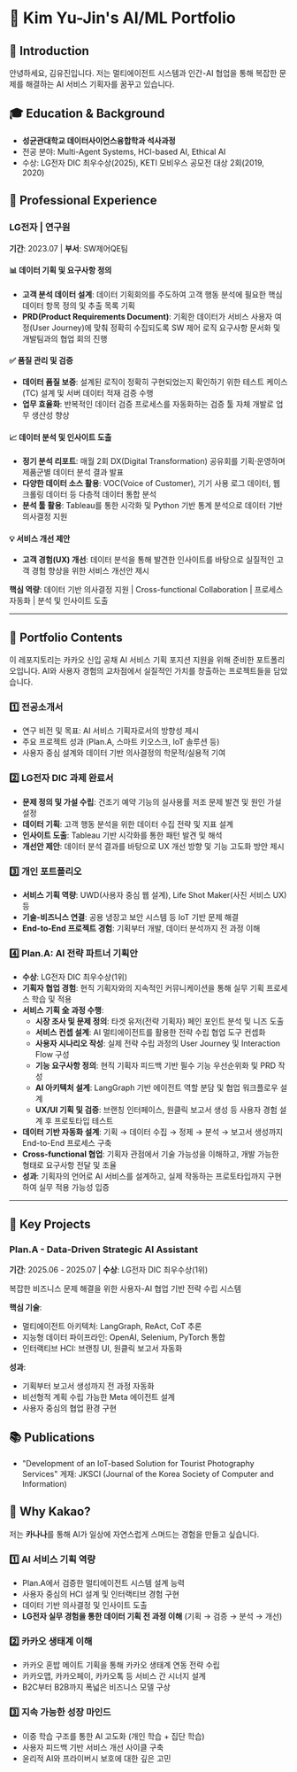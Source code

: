 # 🎯 Kim Yu-Jin's AI/ML Portfolio

## 👋 Introduction
안녕하세요, 김유진입니다. 저는 멀티에이전트 시스템과 인간-AI 협업을 통해 복잡한 문제를 해결하는 AI 서비스 기획자를 꿈꾸고 있습니다.

## 🎓 Education & Background
* **성균관대학교 데이터사이언스융합학과 석사과정**
* 전공 분야: Multi-Agent Systems, HCI-based AI, Ethical AI
* 수상: LG전자 DIC 최우수상(2025), KETI 모비우스 공모전 대상 2회(2019, 2020)

## 💼 Professional Experience

### LG전자 | 연구원
**기간**: 2023.07 | **부서**: SW제어QE팀

#### 📊 데이터 기획 및 요구사항 정의
- **고객 분석 데이터 설계**: 데이터 기획회의를 주도하여 고객 행동 분석에 필요한 핵심 데이터 항목 정의 및 추출 목록 기획
- **PRD(Product Requirements Document)**: 기획한 데이터가 서비스 사용자 여정(User Journey)에 맞춰 정확히 수집되도록 SW 제어 로직 요구사항 문서화 및 개발팀과의 협업 회의 진행

#### ✅ 품질 관리 및 검증
- **데이터 품질 보증**: 설계된 로직이 정확히 구현되었는지 확인하기 위한 테스트 케이스(TC) 설계 및 서버 데이터 적재 검증 수행
- **업무 효율화**: 반복적인 데이터 검증 프로세스를 자동화하는 검증 툴 자체 개발로 업무 생산성 향상

#### 📈 데이터 분석 및 인사이트 도출
- **정기 분석 리포트**: 매월 2회 DX(Digital Transformation) 공유회를 기획·운영하며 제품군별 데이터 분석 결과 발표
- **다양한 데이터 소스 활용**: VOC(Voice of Customer), 기기 사용 로그 데이터, 웹 크롤링 데이터 등 다층적 데이터 통합 분석
- **분석 툴 활용**: Tableau를 통한 시각화 및 Python 기반 통계 분석으로 데이터 기반 의사결정 지원

#### 💡 서비스 개선 제안
- **고객 경험(UX) 개선**: 데이터 분석을 통해 발견한 인사이트를 바탕으로 실질적인 고객 경험 향상을 위한 서비스 개선안 제시

**핵심 역량**: 데이터 기반 의사결정 지원 | Cross-functional Collaboration | 프로세스 자동화 | 분석 및 인사이트 도출

---

## 📂 Portfolio Contents
이 레포지토리는 카카오 신입 공채 AI 서비스 기획 포지션 지원을 위해 준비한 포트폴리오입니다. AI와 사용자 경험의 교차점에서 실질적인 가치를 창출하는 프로젝트들을 담았습니다.

### 1️⃣ 전공소개서
* 연구 비전 및 목표: AI 서비스 기획자로서의 방향성 제시
* 주요 프로젝트 성과 (Plan.A, 스마트 키오스크, IoT 솔루션 등)
* 사용자 중심 설계와 데이터 기반 의사결정의 학문적/실용적 기여

### 2️⃣ LG전자 DIC 과제 완료서
* **문제 정의 및 가설 수립**: 건조기 예약 기능의 실사용률 저조 문제 발견 및 원인 가설 설정
* **데이터 기획**: 고객 행동 분석을 위한 데이터 수집 전략 및 지표 설계
* **인사이트 도출**: Tableau 기반 시각화를 통한 패턴 발견 및 해석
* **개선안 제안**: 데이터 분석 결과를 바탕으로 UX 개선 방향 및 기능 고도화 방안 제시

### 3️⃣ 개인 포트폴리오
* **서비스 기획 역량**: UWD(사용자 중심 웹 설계), Life Shot Maker(사진 서비스 UX) 등
* **기술-비즈니스 연결**: 공용 냉장고 보안 시스템 등 IoT 기반 문제 해결
* **End-to-End 프로젝트 경험**: 기획부터 개발, 데이터 분석까지 전 과정 이해

### 4️⃣ Plan.A: AI 전략 파트너 기획안
* **수상**: LG전자 DIC 최우수상(1위)
* **기획자 협업 경험**: 현직 기획자와의 지속적인 커뮤니케이션을 통해 실무 기획 프로세스 학습 및 적용
* **서비스 기획 全 과정 수행**:
  - **시장 조사 및 문제 정의**: 타겟 유저(전략 기획자) 페인 포인트 분석 및 니즈 도출
  - **서비스 컨셉 설계**: AI 멀티에이전트를 활용한 전략 수립 협업 도구 컨셉화
  - **사용자 시나리오 작성**: 실제 전략 수립 과정의 User Journey 및 Interaction Flow 구성
  - **기능 요구사항 정의**: 현직 기획자 피드백 기반 필수 기능 우선순위화 및 PRD 작성
  - **AI 아키텍처 설계**: LangGraph 기반 에이전트 역할 분담 및 협업 워크플로우 설계
  - **UX/UI 기획 및 검증**: 브랜칭 인터페이스, 원클릭 보고서 생성 등 사용자 경험 설계 후 프로토타입 테스트
* **데이터 기반 자동화 설계**: 기획 → 데이터 수집 → 정제 → 분석 → 보고서 생성까지 End-to-End 프로세스 구축
* **Cross-functional 협업**: 기획자 관점에서 기술 가능성을 이해하고, 개발 가능한 형태로 요구사항 전달 및 조율
* **성과**: 기획자의 언어로 AI 서비스를 설계하고, 실제 작동하는 프로토타입까지 구현하여 실무 적용 가능성 입증
---

## 🚀 Key Projects

### Plan.A - Data-Driven Strategic AI Assistant
**기간**: 2025.06 - 2025.07 | **수상**: LG전자 DIC 최우수상(1위)

복잡한 비즈니스 문제 해결을 위한 사용자-AI 협업 기반 전략 수립 시스템

**핵심 기술**:
* 멀티에이전트 아키텍처: LangGraph, ReAct, CoT 추론
* 지능형 데이터 파이프라인: OpenAI, Selenium, PyTorch 통합
* 인터랙티브 HCI: 브랜칭 UI, 원클릭 보고서 자동화

**성과**:
* 기획부터 보고서 생성까지 전 과정 자동화
* 비선형적 계획 수립 가능한 Meta 에이전트 설계
* 사용자 중심의 협업 환경 구현

## 📚 Publications
* "Development of an IoT-based Solution for Tourist Photography Services" 게재: JKSCI (Journal of the Korea Society of Computer and Information)

## 🎯 Why Kakao?
저는 **카나나**를 통해 AI가 일상에 자연스럽게 스며드는 경험을 만들고 싶습니다.

### 1️⃣ AI 서비스 기획 역량
* Plan.A에서 검증한 멀티에이전트 시스템 설계 능력
* 사용자 중심의 HCI 설계 및 인터랙티브 경험 구현
* 데이터 기반 의사결정 및 인사이트 도출
* **LG전자 실무 경험을 통한 데이터 기획 전 과정 이해** (기획 → 검증 → 분석 → 개선)

### 2️⃣ 카카오 생태계 이해
* 카카오 혼밥 메이트 기획을 통해 카카오 생태계 연동 전략 수립
* 카카오맵, 카카오페이, 카카오톡 등 서비스 간 시너지 설계
* B2C부터 B2B까지 폭넓은 비즈니스 모델 구상

### 3️⃣ 지속 가능한 성장 마인드
* 이중 학습 구조를 통한 AI 고도화 (개인 학습 + 집단 학습)
* 사용자 피드백 기반 서비스 개선 사이클 구축
* 윤리적 AI와 프라이버시 보호에 대한 깊은 고민

